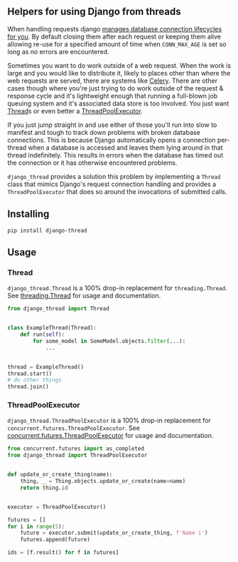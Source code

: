 ## Helpers for using Django from threads

When handling requests django [manages database connection lifecycles for you](https://github.com/django/django/blob/ca9872905559026af82000e46cde6f7dedc897b6/django/db/__init__.py#L34-L42).  By default closing them after each request or keeping them alive allowing re-use for a specified amount of time when `CONN_MAX_AGE` is set so long as no errors are encountered.

Sometimes you want to do work outside of a web request. When the work is large and you would like to distribute it, likely to places other than where the web requests are served, there are systems like [Celery](https://docs.celeryproject.org/en/stable/django/first-steps-with-django.html).  There are other cases though where you're just trying to do work outside of the request & response cycle and it's lightweight enough that running a full-blown job queuing system and it's associated data store is too involved.  You just want [Thread](https://docs.python.org/3/library/threading.html#thread-objects)s or even better a [ThreadPoolExecutor](https://docs.python.org/3/library/concurrent.futures.html#concurrent.futures.ThreadPoolExecutor).

If you just jump straight in and use either of those you'll run into slow to manifest and tough to track down problems with broken database connections.  This is because Django automatically opens a connection per-thread when a database is accessed and leaves them lying around in that thread indefinitely.  This results in errors when the database has timed out the connection or it has otherwise encountered problems.

`django_thread` provides a solution this problem by implementing a `Thread` class that mimics Django's request connection handling and provides a `ThreadPoolExecutor` that does so around the invocations of submitted calls.

## Installing

```
pip install django-thread
```

## Usage

### Thread

`django_thread.Thread` is a 100% drop-in replacement for `threading.Thread`.  See [threading.Thread](https://docs.python.org/3/library/threading.html#thread-objects) for usage and documentation.

```python
from django_thread import Thread


class ExampleThread(Thread):
    def run(self):
        for some_model in SomeModel.objects.filter(...):
            ...


thread = ExampleThread()
thread.start()
# do other things
thread.join()
```

### ThreadPoolExecutor

`django_thread.ThreadPoolExecutor` is a 100% drop-in replacement for `concurrent.futures.ThreadPoolExecutor`.  See [concurrent.futures.ThreadPoolExecutor](https://docs.python.org/3/library/concurrent.futures.html#concurrent.futures.ThreadPoolExecutor) for usage and documentation.

```python
from concurrent.futures import as_completed
from django_thread import ThreadPoolExecutor


def update_or_create_thing(name):
    thing, _ = Thing.objects.update_or_create(name=name)
    return thing.id


executor = ThreadPoolExecutor()

futures = []
for i in range(5):
    future = executor.submit(update_or_create_thing, f'Name i')
    futures.append(future)

ids = [f.result() for f in futures]
```
